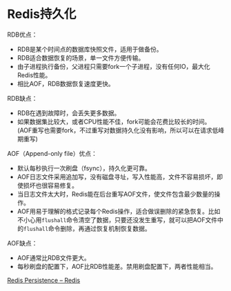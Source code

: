 # Redis持久化

RDB优点：

- RDB是某个时间点的数据库快照文件，适用于做备份。
- RDB适合数据恢复的场景，单一文件方便传输。
- 由子进程执行备份，父进程只需要fork一个子进程，没有任何IO，最大化Redis性能。
- 相比AOF，RDB数据恢复速度更快。

RDB缺点：

- RDB在遇到故障时，会丢失更多数据。
- 如果数据集比较大，或者CPU性能不佳，fork可能会花费比较长的时间。(AOF重写也需要fork，不过重写对数据持久化没有影响，所以可以在请求低峰期重写)

AOF（Append-only file）优点：

- 默认每秒执行一次刷盘（fsync），持久化更可靠。
- AOF日志文件采用追加写，没有磁盘寻址，写入性能高，文件不容易损坏，即使损坏也很容易修复。
- 当日志文件太大时，Redis能在后台重写AOF文件，使文件包含最少数量的操作。
- AOF用易于理解的格式记录每个Redis操作，适合做误删除的紧急恢复。比如不小心用`flushall`命令清空了数据，只要还没发生重写，就可以把AOF文件中的`flushall`命令删除，再通过恢复机制恢复数据。

AOF缺点：

- AOF通常比RDB文件更大。
- 每秒刷盘的配置下，AOF比RDB性能差。禁用刷盘配置下，两者性能相当。

[Redis Persistence – Redis](https://redis.io/topics/persistence)

